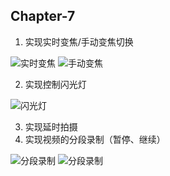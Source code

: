 ## Chapter-7

1. 实现实时变焦/手动变焦切换

![实时变焦](Screenshot_0.jpg)
![手动变焦](Screenshot_1.jpg)

2. 实现控制闪光灯

![闪光灯](Screenshot_2.jpg)

3. 实现延时拍摄
4. 实现视频的分段录制（暂停、继续）

![分段录制](Screenshot_3.jpg)
![分段录制](Screenshot_4.jpg)